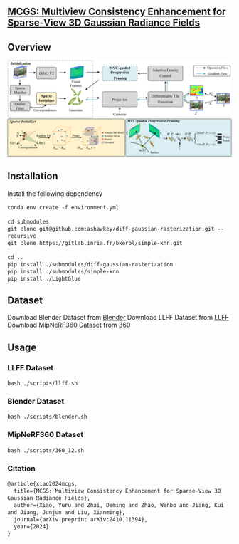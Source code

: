 ## [MCGS: Multiview Consistency Enhancement for Sparse-View 3D Gaussian Radiance Fields](https://arxiv.org/abs/2410.11394)

## Overview
![method](./assets/method.png)

## Installation
Install the following dependency
```
conda env create -f environment.yml  

cd submodules
git clone git@github.com:ashawkey/diff-gaussian-rasterization.git --recursive
git clone https://gitlab.inria.fr/bkerbl/simple-knn.git

cd ..
pip install ./submodules/diff-gaussian-rasterization  
pip install ./submodules/simple-knn  
pip install ./LightGlue
```

## Dataset
Download Blender Dataset from [Blender](https://github.com/bmild/nerf)
Download LLFF Dataset from [LLFF](https://github.com/Fyusion/LLFF)
Download MipNeRF360 Dataset from [360](https://jonbarron.info/mipnerf360)
## Usage
### LLFF Dataset
```
bash ./scripts/llff.sh
```
### Blender Dataset
```
bash ./scripts/blender.sh
```
 
### MipNeRF360 Dataset
```
bash ./scripts/360_12.sh
```
### Citation
```
@article{xiao2024mcgs,
  title={MCGS: Multiview Consistency Enhancement for Sparse-View 3D Gaussian Radiance Fields},
  author={Xiao, Yuru and Zhai, Deming and Zhao, Wenbo and Jiang, Kui and Jiang, Junjun and Liu, Xianming},
  journal={arXiv preprint arXiv:2410.11394},
  year={2024}
}
```
 
